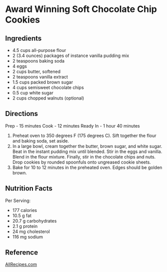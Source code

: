# Award Winning Soft Chocolate Chip Cookies
## Ingredients
* 4.5 cups all-purpose flour
* 2 (3.4 ounces) packages of instance vanilla pudding mix
* 2 teaspoons baking soda
* 4 eggs
* 2 cups butter, softened
* 2 teaspoons vanilla extract
* 1.5 cups packed brown sugar
* 4 cups semisweet chocolate chips
* 0.5 cup white sugar
* 2 cups chopped walnuts (optional)

## Directions
Prep - 15 minutes
Cook - 12 minutes
Ready In - 1 hour 40 minutes

1. Preheat oven to 350 degrees F (175 degrees C). Sift together the flour and baking soda, set aside.
2. In a large bowl, cream together the butter, brown sugar, and white sugar. Beat in the instant pudding mix until blended. Stir in the eggs and vanilla. Blend in the flour mixture. Finally, stir in the chocolate chips and nuts. Drop cookies by rounded spoonfuls onto ungreased cookie sheets.
3. Bake for 10 to 12 minutes in the preheated oven. Edges should be golden brown.

## Nutrition Facts
Per Serving: 
* 177 calories
* 10.5 g fat
* 20.7 g carbohydrates
* 2.1 g protein
* 24 mg cholesterol
* 116 mg sodium

## Reference
[AllRecipes.com](https://www.allrecipes.com/recipe/15004/award-winning-soft-chocolate-chip-cookies/)
